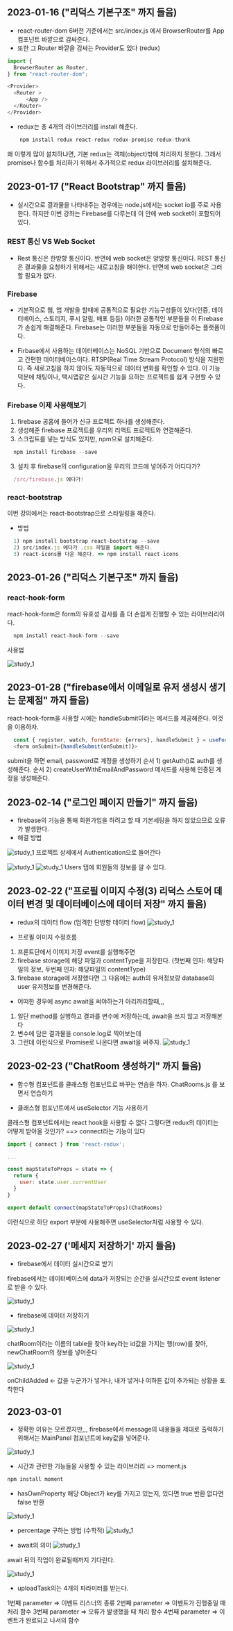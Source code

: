 ## 2023-01-16 ("리덕스 기본구조" 까지 들음)

- react-router-dom 6버전 기준에서는 src/index.js 에서 BrowserRouter를 App 컴포넌트 바깥으로 감싸준다.
- 또한 그 Router 바깥을 감싸는 Provider도 있다 (redux)

```js
import {
  BrowserRouter as Router,
} from "react-router-dom";

<Provider>
  <Router >
      <App />
  </Router>
</Provider>
```

- redux는 총 4개의 라이브러리를 install 해준다.
```js
    npm install redux react-redux redux-promise redux-thunk
```

왜 이렇게 많이 설치하냐면, 기본 redux는 객체(object)밖에 처리하지 못한다. 그래서 
promise나 함수를 처리하기 위해서 추가적으로 redux 라이브러리를 설치해준다.

## 2023-01-17 ("React Bootstrap" 까지 들음)

- 실시간으로 결과물을 나타내주는 경우에는 node.js에서는 socket io를 주로 사용한다.
  하지만 이번 강좌는 Firebase를 다루는데 이 안에 web socket이 포함되어 있다.

### REST 통신 VS Web Socket
- Rest 통신은 한방향 통신이다.
  반면에 web socket은 양방향 통신이다.
  REST 통신은 결과물을 요청하기 위해서는 새로고침을 해야한다.
  반면에 web socket은 그러할 필요가 없다.

### Firebase
- 기본적으로 웹, 앱 개발을 할때에 공통적으로 필요한 기능구성들이 있다(인증, 데이터베이스, 스토리지, 푸시 알림, 배포 등등)
  이러한 공통적인 부분들을 이 Firebase가 손쉽게 해결해준다. Firebase는 이러한 부분들을 자동으로 만들어주는 플랫폼이다.

- Firbase에서 사용하는 데이터베이스는 NoSQL 기반으로 Document 형식의 빠르고 간편한 데이터베이스이다. RTSP(Real Time Stream Protocol) 방식을 지원한다. 즉 새로고침을 하지 않아도 자동적으로 데이터 변화를 확인할 수 있다. 이 기능 덕분에 채팅이나, 택시앱같은 실시간 기능을 요하는 프로젝트를 쉽게 구현할 수 있다.

### Firebase 이제 사용해보기
1. firebase 공홈에 들어가 신규 프로젝트 하나를 생성해준다.
2. 생성해준 firebase 프로젝트를 우리의 리액트 프로젝트와 연결해준다.
3. 스크립트를 넣는 방식도 있지만, npm으로 설치해준다.
```js
  npm install firebase --save
```
3. 설치 후 firebase의 configuration을 우리의 코드에 넣어주기 어디다가? 
```js
  /src/firebase.js 에다가!
```

### react-bootstrap
이번 강의에서는 react-bootstrap으로 스타일링을 해준다.
- 방법
```js
  1) npm install bootstrap react-bootstrap --save
  2) src/index.js 에다가 .css 파일을 import 해준다.
  3) react-icons를 다운 해준다. => npm install react-icons
```

## 2023-01-26 ("리덕스 기본구조" 까지 들음)

### react-hook-form
react-hook-form은 form의 유효성 검사를 좀 더 손쉽게 진행할 수 있는 라이브러리이다.
```js
  npm install react-hook-form --save
```
사용법

![study_1](/study/study_1.png)

## 2023-01-28 ("firebase에서 이메일로 유저 생성시 생기는 문제점" 까지 들음)

react-hook-form을 사용할 시에는
handleSubmit이라는 메서드를 제공해준다. 이것을 이용하자.
```js
  const { register, watch, formState: {errors}, handleSubmit } = useForm();
  <form onSubmit={handleSubmit(onSubmit)}>
```

submit을 하면 email, password로 계정을 생성하기
순서 1) getAuth()로 auth를 생성해준다.
순서 2) createUserWithEmailAndPassword 메서드를 사용해 인증된 계정을 생성해준다.

## 2023-02-14 ("로그인 페이지 만들기" 까지 들음)
- firebase의 기능을 통해 회원가입을 하려고 할 때 기본세팅을 하지 않았으므로 오류가 발생한다.
- 해결 방법

![study_1](/study/study_2.png)
프로젝트 상세에서 Authentication으로 들어간다

![study_1](/study/study_3.png)
![study_1](/study/study_4.png)
Users 탭에 회원들의 정보를 알 수 있다.

## 2023-02-22 ("프로필 이미지 수정(3) 리덕스 스토어 데이터 변경 및 데이터베이스에 데이터 저장" 까지 들음)
- redux의 데이터 flow (엄격한 단방향 데이터 flow)
![study_1](/study/study_5.png)

- 프로필 이미지 수정흐름
1) 프론트단에서 이미지 저장  event를 실행해주면
2) firebase storage에 해당 파일과 contentType을 저장한다. (첫번째 인자: 해당파일의 정보, 두번째 인자: 해당파일의 contentType)
3) firebase storage에 저장했다면 그 다음에는 auth의 유저정보랑 database의 user 유저정보를 변경해준다.

- 어떠한 경우에 async await을 써야하는가 아리까리할때,,,
1) 일단 method를 실행하고 결과를 변수에 저장하는데, await을 쓰지 않고 저장해본다
2) 변수에 담은 결과물을 console.log로 찍어보는데 
3) 그런데 이런식으로 Promise로 나온다면 await을 써주자.
![study_1](/study/study_6.png)


## 2023-02-23 ("ChatRoom 생성하기" 까지 들음)
- 함수형 컴포넌트를 클래스형 컴포넌트로 바꾸는 연습을 하자.
ChatRooms.js 를 보면서 연습하기

- 클래스형 컴포넌트에서 useSelector 기능 사용하기

클래스형 컴포넌트에서는 react hook을 사용할 수 없다
그렇다면 redux의 데이터는 어떻게 받아올 것인가? ==>
connect라는 기능이 있다
```js
import { connect } from 'react-redux';

...

const mapStateToProps = state => {
  return {
    user: state.user.currentUser
  }
}

export default connect(mapStateToProps)(ChatRooms)
```

이런식으로 하단 export 부분에 사용해주면 useSelector처럼 사용할 수 있다.

## 2023-02-27 ('메세지 저장하기' 까지 들음)
- firebase에서 데이터 실시간으로 받기

firebase에서는 데이터베이스에 data가 저장되는 순간을 실시간으로 event listener로 받을 수 있다.

![study_1](/study/study_7.png)


- firebase에 데이터 저장하기

![study_1](/study/study_8.png)

chatRoom이라는 이름의 table을 찾아 key라는 id값을 가지는 행(row)를 찾아, newChatRoom의 정보를 넣어준다

![study_1](/study/study_9.png)

onChildAdded <- 값을 누군가가 넣거나, 내가 넣거나 여하튼 값이 추가되는 상황을 포착한다

## 2023-03-01
- 정확한 이유는 모르겠지만,,, firebase에서 message의 내용들을 제대로 출력하기 위해서는 MainPanel 컴포넌트에 key값을 넣어준다.

![study_1](/study/study_10.png)

- 시간과 관련한 기능들을 사용할 수 있는 라이브러리 => moment.js
```js
npm install moment
```

- hasOwnProperty
해당 Object가 key를 가지고 있는지, 있다면 true 반환 없다면 false 반환

![study_1](/study/study_11.png)

- percentage 구하는 방법 (수학적)
![study_1](/study/study_12.png)

- await의 의미
![study_1](/study/study_13.png)

await 뒤의 작업이 완료될때까지 기다린다.

![study_1](/study/study_14.png)
- uploadTask의는 4개의 파라미터를 받는다.

1번째 parameter => 이벤트 리스너의 종류
2번째 parameter => 이벤트가 진행중일 때 처리 함수
3번째 parameter => 오류가 발생했을 때 처리 함수
4번째 parameter => 이벤트가 완료되고 나서의 함수
